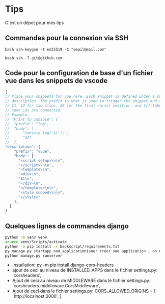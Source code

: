 # Tips
C'est un dépot pour mes tips
## Commandes pour la connexion via SSH

``bash
ssh-keygen -t ed25519 -C "email@mail.com"
``

``bash
ssh -T git@github.com
``

## Code pour la configuration de base d'un fichier vue dans les snippets de vscode

```js
{
// Place your snippets for vue here. Each snippet is defined under a snippet name and has a prefix, body and
// description. The prefix is what is used to trigger the snippet and the body will be expanded and inserted. Possible variables are:
// $1, $2 for tab stops, $0 for the final cursor position, and ${1:label}, ${2:another} for placeholders. Placeholders with the
// same ids are connected.
// Example:
// "Print to console": {
//  "prefix": "log",
//  "body": [
//      "console.log('$1');",
//      "$2"
//  ],
"description": {
    "prefix": "vvue",
    "body": [
      "<script setup>\n\n",
      "</script>\n\n",
      "<template>\n",
      "<div>\n",
      "$1\n",
      "</div>\n",
      "</template>\n\n",
      "<style scoped>\n\n",
      "</style>"
    ],
  }
}
```

## Quelques lignes de commandes django

```bash
python -m venv venv
source venv/Scripts/activate
python -m pip install -r backscript/requirements.txt
py manage.py startapp nom_application(pour créer une application , on met le nom du projet)
python manage.py runserver
```

- Installation: py -m pip install django-cors-headers
- ajout de ceci au niveau de INSTALLED_APPS dans le fichier settings.py: 'corsheaders',
- Ajout de ceci au niveau de MIDDLEWARE dans le fichier settings.py: 'corsheaders.middleware.CorsMiddleware',
- Ajout de ceci dans le fichier settings.py: CORS_ALLOWED_ORIGINS = [
    'http://localhost:3000',
]

